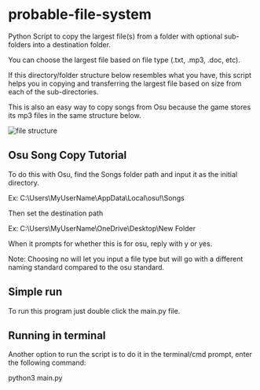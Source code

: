 # probable-file-system
Python Script to copy the largest file(s) from a folder with optional sub-folders into a destination folder.  

You can choose the largest file based on file type (.txt, .mp3, .doc, etc). 

If this directory/folder structure below resembles what you have, this script helps you in copying and transferring the largest file based on size from each of the sub-directories.

This is also an easy way to copy songs from Osu because the game stores its mp3 files in the same structure below.

![file structure](https://github.com/ReStartQ/probable-system/blob/main/Structure.png)

## Osu Song Copy Tutorial

To do this with Osu, find the Songs folder path and input it as the initial directory.

Ex: C:\Users\MyUserName\AppData\Local\osu!\Songs

Then set the destination path

Ex: C:\Users\MyUserName\OneDrive\Desktop\New Folder

When it prompts for whether this is for osu, reply with y or yes. 

Note: Choosing no will let you input a file type but will go with a different naming standard compared to the osu standard.






## Simple run
To run this program just double click the main.py file.
## Running in terminal 
Another option to run the script is to do it in the terminal/cmd prompt, enter the following command:

python3 main.py


